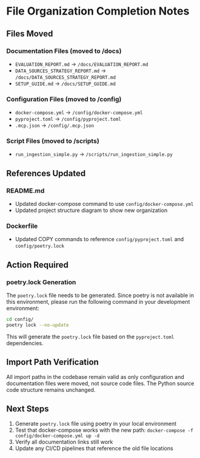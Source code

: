 # File Organization Completion Notes

## Files Moved

### Documentation Files (moved to /docs)
- `EVALUATION_REPORT.md` -> `/docs/EVALUATION_REPORT.md`
- `DATA_SOURCES_STRATEGY_REPORT.md` -> `/docs/DATA_SOURCES_STRATEGY_REPORT.md`
- `SETUP_GUIDE.md` -> `/docs/SETUP_GUIDE.md`

### Configuration Files (moved to /config)
- `docker-compose.yml` -> `/config/docker-compose.yml`
- `pyproject.toml` -> `/config/pyproject.toml`
- `.mcp.json` -> `/config/.mcp.json`

### Script Files (moved to /scripts)
- `run_ingestion_simple.py` -> `/scripts/run_ingestion_simple.py`

## References Updated

### README.md
- Updated docker-compose command to use `config/docker-compose.yml`
- Updated project structure diagram to show new organization

### Dockerfile
- Updated COPY commands to reference `config/pyproject.toml` and `config/poetry.lock`

## Action Required

### poetry.lock Generation
The `poetry.lock` file needs to be generated. Since poetry is not available in this environment, please run the following command in your development environment:

```bash
cd config/
poetry lock --no-update
```

This will generate the `poetry.lock` file based on the `pyproject.toml` dependencies.

## Import Path Verification

All import paths in the codebase remain valid as only configuration and documentation files were moved, not source code files. The Python source code structure remains unchanged.

## Next Steps

1. Generate `poetry.lock` file using poetry in your local environment
2. Test that docker-compose works with the new path: `docker-compose -f config/docker-compose.yml up -d`
3. Verify all documentation links still work
4. Update any CI/CD pipelines that reference the old file locations
